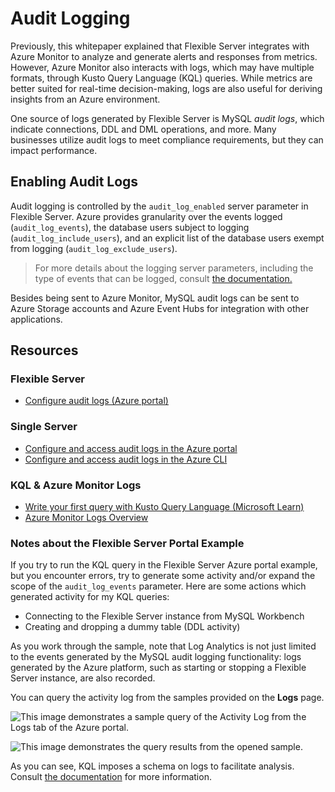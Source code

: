 # Audit Logging

Previously, this whitepaper explained that Flexible Server integrates with Azure Monitor to analyze and generate alerts and responses from metrics. However, Azure Monitor also interacts with logs, which may have multiple formats, through Kusto Query Language (KQL) queries. While metrics are better suited for real-time decision-making, logs are also useful for deriving insights from an Azure environment.

One source of logs generated by Flexible Server is MySQL *audit logs*, which indicate connections, DDL and DML operations, and more. Many businesses utilize audit logs to meet compliance requirements, but they can impact performance.

## Enabling Audit Logs

Audit logging is controlled by the `audit_log_enabled` server parameter in Flexible Server. Azure provides granularity over the events logged (`audit_log_events`), the database users subject to logging (`audit_log_include_users`), and an explicit list of the database users exempt from logging (`audit_log_exclude_users`).

> For more details about the logging server parameters, including the type of events that can be logged, consult [the documentation.](https://docs.microsoft.com/azure/mysql/flexible-server/concepts-audit-logs)

Besides being sent to Azure Monitor, MySQL audit logs can be sent to Azure Storage accounts and Azure Event Hubs for integration with other applications.

## Resources

### Flexible Server

- [Configure audit logs (Azure portal)](https://docs.microsoft.com/azure/mysql/flexible-server/tutorial-configure-audit)

### Single Server

- [Configure and access audit logs in the Azure portal](https://docs.microsoft.com/azure/mysql/howto-configure-audit-logs-portal)
- [Configure and access audit logs in the Azure CLI](https://docs.microsoft.com/azure/mysql/howto-configure-audit-logs-cli)

### KQL & Azure Monitor Logs

- [Write your first query with Kusto Query Language (Microsoft Learn)](https://docs.microsoft.com/learn/modules/write-first-query-kusto-query-language/)
- [Azure Monitor Logs Overview](https://docs.microsoft.com/azure/azure-monitor/logs/data-platform-logs)

### Notes about the Flexible Server Portal Example

If you try to run the KQL query in the Flexible Server Azure portal example, but you encounter errors, try to generate some activity and/or expand the scope of the `audit_log_events` parameter. Here are some actions which generated activity for my KQL queries:

- Connecting to the Flexible Server instance from MySQL Workbench
- Creating and dropping a dummy table (DDL activity)

As you work through the sample, note that Log Analytics is not just limited to the events generated by the MySQL audit logging functionality: logs generated by the Azure platform, such as starting or stopping a Flexible Server instance, are also recorded.

You can query the activity log from the samples provided on the **Logs** page.

![This image demonstrates a sample query of the Activity Log from the Logs tab of the Azure portal.](./media/activity-log-sample-query.png "Activity log sample query")

![This image demonstrates the query results from the opened sample.](./media/activity-log-query-results.png "Sample query output")

As you can see, KQL imposes a schema on logs to facilitate analysis. Consult [the documentation](https://docs.microsoft.com/azure/mysql/flexible-server/concepts-audit-logs) for more information.
